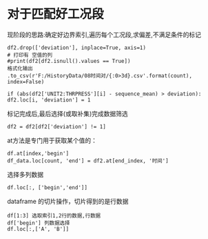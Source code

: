 # 对于匹配好工况段
现阶段的思路:确定好边界索引,遍历每个工况段,求偏差,不满足条件的标记

    df2.drop(['deviation'], inplace=True, axis=1)
    # 打印有 空值的列
    #print(df2[df2.isnull().values == True])
    格式化输出
    .to_csv(r'F:/HistoryData/08时间对/{:0>3d}.csv'.format(count), index=False)

```
if (abs(df2['UNIT2:THRPRESS'][i] - sequence_mean) > deviation):
df2.loc[i, 'deviation'] = 1 
```
标记完成后,最后选择(或取补集)完成数据筛选
```
df2 = df2[df2['deviation'] != 1]
```

at方法是专门用于获取某个值的：
```
df.at[index,'begin']
df_data.loc[count, 'end'] = df2.at[end_index, '时间']
```


选择多列数据
```
df.loc[:, ['begin','end']]
```

dataframe 的切片操作，切片得到的是行数据
```
df[1:3] 选取索引1,2行的数据,行数据
df['begin'] 列数据选择
df.loc[:,['A', 'B']]
```
